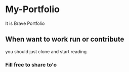 # My-Portfolio
It is Brave Portfolio

## When want to work run or contribute 
you should just clone and start reading 
### Fill free to share to'o
